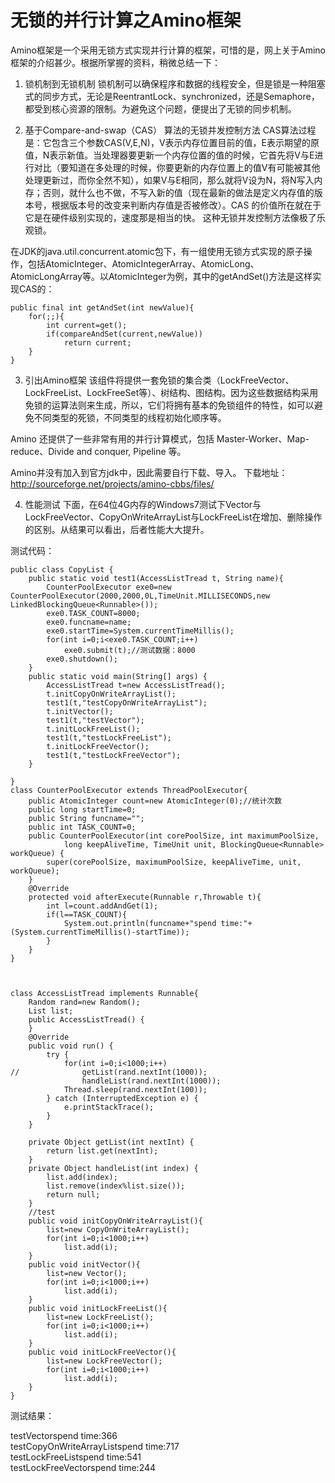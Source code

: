 # 无锁的并行计算之Amino框架

Amino框架是一个采用无锁方式实现并行计算的框架，可惜的是，网上关于Amino框架的介绍甚少。根据所掌握的资料，稍微总结一下：

1. 锁机制到无锁机制
锁机制可以确保程序和数据的线程安全，但是锁是一种阻塞式的同步方式，无论是ReentrantLock、synchronized，还是Semaphore，都受到核心资源的限制。为避免这个问题，便提出了无锁的同步机制。

2. 基于Compare-and-swap（CAS） 算法的无锁并发控制方法
CAS算法过程是：它包含三个参数CAS(V,E,N)，V表示内存位置目前的值，E表示期望的原值，N表示新值。当处理器要更新一个内存位置的值的时候，它首先将V与E进行对比（要知道在多处理的时候，你要更新的内存位置上的值V有可能被其他处理更新过，而你全然不知），如果V与E相同，那么就将V设为N，将N写入内存；否则，就什么也不做，不写入新的值（现在最新的做法是定义内存值的版本号，根据版本号的改变来判断内存值是否被修改）。CAS 的价值所在就在于它是在硬件级别实现的，速度那是相当的快。
这种无锁并发控制方法像极了乐观锁。

在JDK的java.util.concurrent.atomic包下，有一组使用无锁方式实现的原子操作，包括AtomicInteger、AtomicIntegerArray、AtomicLong、AtomicLongArray等。以AtomicInteger为例，其中的getAndSet()方法是这样实现CAS的：

```
public final int getAndSet(int newValue){  
    for(;;){  
        int current=get();  
        if(compareAndSet(current,newValue))  
            return current;  
    }  
}  
```

3. 引出Amino框架
该组件将提供一套免锁的集合类（LockFreeVector、LockFreeList、LockFreeSet等）、树结构、图结构。因为这些数据结构采用免锁的运算法则来生成，所以，它们将拥有基本的免锁组件的特性，如可以避免不同类型的死锁，不同类型的线程初始化顺序等。 

Amino 还提供了一些非常有用的并行计算模式，包括 Master-Worker、Map-reduce、Divide and conquer, Pipeline 等。 

Amino并没有加入到官方jdk中，因此需要自行下载、导入。
下载地址：http://sourceforge.net/projects/amino-cbbs/files/

4. 性能测试
下面，在64位4G内存的Windows7测试下Vector与LockFreeVector、CopyOnWriteArrayList与LockFreeList在增加、删除操作的区别。从结果可以看出，后者性能大大提升。

测试代码：

```
public class CopyList {  
    public static void test1(AccessListTread t, String name){  
        CounterPoolExecutor exe0=new CounterPoolExecutor(2000,2000,0L,TimeUnit.MILLISECONDS,new LinkedBlockingQueue<Runnable>());  
        exe0.TASK_COUNT=8000;  
        exe0.funcname=name;  
        exe0.startTime=System.currentTimeMillis();  
        for(int i=0;i<exe0.TASK_COUNT;i++)  
            exe0.submit(t);//测试数据：8000  
        exe0.shutdown();  
    }  
    public static void main(String[] args) {  
        AccessListTread t=new AccessListTread();  
        t.initCopyOnWriteArrayList();  
        test1(t,"testCopyOnWriteArrayList");  
        t.initVector();  
        test1(t,"testVector");  
        t.initLockFreeList();  
        test1(t,"testLockFreeList");  
        t.initLockFreeVector();  
        test1(t,"testLockFreeVector");  
    }  
      
}  
class CounterPoolExecutor extends ThreadPoolExecutor{  
    public AtomicInteger count=new AtomicInteger(0);//统计次数  
    public long startTime=0;  
    public String funcname="";  
    public int TASK_COUNT=0;  
    public CounterPoolExecutor(int corePoolSize, int maximumPoolSize,  
            long keepAliveTime, TimeUnit unit, BlockingQueue<Runnable> workQueue) {  
        super(corePoolSize, maximumPoolSize, keepAliveTime, unit, workQueue);  
    }  
    @Override  
    protected void afterExecute(Runnable r,Throwable t){  
        int l=count.addAndGet(1);  
        if(l==TASK_COUNT){  
            System.out.println(funcname+"spend time:"+(System.currentTimeMillis()-startTime));  
        }  
    }  
}  
  
  
  
class AccessListTread implements Runnable{  
    Random rand=new Random();  
    List list;  
    public AccessListTread() {  
    }  
    @Override  
    public void run() {  
        try {  
            for(int i=0;i<1000;i++)  
//              getList(rand.nextInt(1000));  
                handleList(rand.nextInt(1000));  
            Thread.sleep(rand.nextInt(100));  
        } catch (InterruptedException e) {  
            e.printStackTrace();  
        }  
    }  
  
    private Object getList(int nextInt) {  
        return list.get(nextInt);  
    }  
    private Object handleList(int index) {  
        list.add(index);  
        list.remove(index%list.size());  
        return null;  
    }  
    //test  
    public void initCopyOnWriteArrayList(){  
        list=new CopyOnWriteArrayList();  
        for(int i=0;i<1000;i++)  
            list.add(i);  
    }  
    public void initVector(){  
        list=new Vector();  
        for(int i=0;i<1000;i++)  
            list.add(i);  
    }  
    public void initLockFreeList(){  
        list=new LockFreeList();  
        for(int i=0;i<1000;i++)  
            list.add(i);  
    }  
    public void initLockFreeVector(){  
        list=new LockFreeVector();  
        for(int i=0;i<1000;i++)  
            list.add(i);  
    }  
}  
```

测试结果：

testVectorspend time:366  
testCopyOnWriteArrayListspend time:717  
testLockFreeListspend time:541  
testLockFreeVectorspend time:244  
